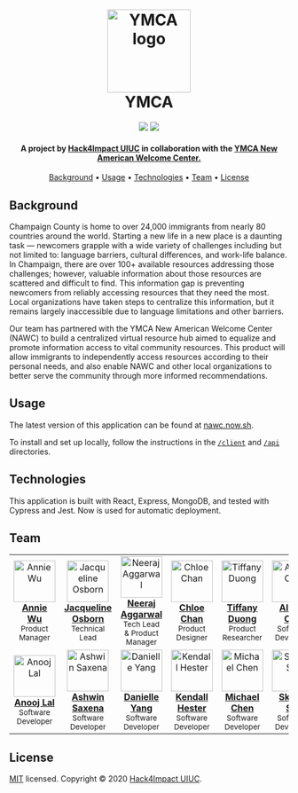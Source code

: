 <h1 align="center">
  <a href="https://universityymca.org/"><img src="https://hampton.gov/ImageRepository/Document?documentID=25468" alt="YMCA logo" width="150"></a>
  <br/>
    YMCA
  </br>
</h1>

<p align="center">
    <img src="https://img.shields.io/circleci/build/github/hack4impact-uiuc/ymca/master?style=flat-square">
    <img src="https://img.shields.io/badge/license-MIT-blue?style=flat-square">
</p>

<h4 align="center">A project by <a href="https://uiuc.hack4impact.org/" target="_blank">Hack4Impact UIUC</a> in collaboration with the <a href="https://universityymca.org" target="_blank">YMCA New American Welcome Center.</a></h4>

<p align="center">
  <a href="#background">Background</a> •
  <a href="#usage">Usage</a> •
  <a href="#technologies">Technologies</a> •
  <a href="#team">Team</a> •
  <a href="#license">License</a>
</p>

## Background

Champaign County is home to over 24,000 immigrants from nearly 80 countries around the world. Starting a new life in a new place is a daunting task — newcomers grapple with a wide variety of challenges including but not limited to: language barriers, cultural differences, and work-life balance. In Champaign, there are over 100+ available resources addressing those challenges; however, valuable information about those resources are scattered and difficult to find. This information gap is preventing newcomers from reliably accessing resources that they need the most. Local organizations have taken steps to centralize this information, but it remains largely inaccessible due to language limitations and other barriers.

Our team has partnered with the YMCA New American Welcome Center (NAWC) to build a centralized virtual resource hub aimed to equalize and promote information access to vital community resources. This product will allow immigrants to independently access resources according to their personal needs, and also enable NAWC and other local organizations to better serve the community through more informed recommendations.

## Usage

The latest version of this application can be found at [nawc.now.sh](https://nawc.now.sh/).

To install and set up locally, follow the instructions in the [`/client`](https://github.com/hack4impact-uiuc/ymca/tree/master/client) and [`/api`](https://github.com/hack4impact-uiuc/ymca/tree/master/api) directories.

## Technologies

This application is built with React, Express, MongoDB, and tested with Cypress and Jest. Now is used for automatic deployment.

## Team

<table align="center">
  <tr>
    <td align="center"><a href="https://www.linkedin.com/in/anniewu701/"><img src="https://user-images.githubusercontent.com/7104017/95050778-fcc16980-06a0-11eb-8f22-4de27638cb34.jpg" width="75px;" alt="Annie Wu"/><br /><b>Annie Wu</b></a><br /><sub>Product Manager</sub></td>
    <td align="center"><a href="https://jackieo5023.github.io/"><img src="https://jackieo5023.github.io/jacqueline.jpg" width="75px;" alt="Jacqueline Osborn"/><br /><b>Jacqueline Osborn</b></a><br /><sub>Technical Lead</sub></td>
    <td align="center"><a href="https://neerajaggarwal.com/"><img src="https://user-images.githubusercontent.com/7104017/77130449-430cef00-6a15-11ea-919a-3a3390cfc5c1.jpg" width="75px;" alt="Neeraj Aggarwal"/><br /><b>Neeraj Aggarwal</b></a><br /><sub>Tech Lead & Product Manager</sub></td>
    <td align="center"><a href="https://www.linkedin.com/in/chloegchan/"><img src="https://user-images.githubusercontent.com/7104017/95050749-f16e3e00-06a0-11eb-8831-7c6b56525de2.jpg" width="75px;" alt="Chloe Chan"/><br /><b>Chloe Chan</b></a><br /><sub>Product Designer</sub></td>
    <td align="center"><a href="https://www.linkedin.com/in/tiffanytnduong"><img src="https://user-images.githubusercontent.com/7104017/65932642-1cf68280-e3d4-11e9-9e51-4fe92d7bcd9b.jpg" width="75px;" alt="Tiffany Duong"/><br /><b>Tiffany Duong</b></a><br /><sub>Product Researcher</sub></td>
    <td align="center"><a href="https://www.linkedin.com/in/albertcao00/"><img src="https://user-images.githubusercontent.com/7104017/74300959-1d564100-4d17-11ea-9f60-b5946f6d76de.jpeg" width="75px;" alt="Albert Cao"/><br /><b>Albert Cao</b></a><br /><sub>Software Developer</sub></td>
  </tr>
  <tr>
    <td align="center"><a href="https://www.linkedin.com/in/anoojlal/"><img src="https://user-images.githubusercontent.com/7104017/74300659-0ebb5a00-4d16-11ea-8483-300082fadd07.jpeg" width="75px;" alt="Anooj Lal"/><br /><b>Anooj Lal</b></a><br /><sub>Software Developer</sub></td>
    <td align="center"><a href="https://www.linkedin.com/in/ashwinsax/"><img src="https://user-images.githubusercontent.com/7104017/74300684-24c91a80-4d16-11ea-9137-a87f341fabc0.jpg" width="75px;" alt="Ashwin Saxena"/><br /><b>Ashwin Saxena</b></a><br /><sub>Software Developer</sub></td>
    <td align="center"><a href="https://www.linkedin.com/in/danielle-yang-254308154/"><img src="https://user-images.githubusercontent.com/7104017/74301078-7b832400-4d17-11ea-9ab0-5dc84388b4bb.jpeg" width="75px;" alt="Danielle Yang"/><br /><b>Danielle Yang</b></a><br /><sub>Software Developer</sub></td>
    <td align="center"><a href="https://www.linkedin.com/in/kendall-hester-429591168/"><img src="https://user-images.githubusercontent.com/7104017/74300667-15e26800-4d16-11ea-8efc-213a7be0c858.jpeg" width="75px;" alt="Kendall Hester"/><br /><b>Kendall Hester</b></a><br /><sub>Software Developer</sub></td>
    <td align="center"><a href="https://www.linkedin.com/in/mc578/"><img src="https://user-images.githubusercontent.com/7104017/74301178-d7e64380-4d17-11ea-9cdf-9f434001e6b8.jpeg" width="75px;" alt="Michael Chen"/><br /><b>Michael Chen</b></a><br /><sub>Software Developer</sub></td>
    <td align="center"><a href="http://skylershi.com/"><img src="https://user-images.githubusercontent.com/7104017/95050655-cedc2500-06a0-11eb-966e-e92e10129fc6.jpg" width="75px;" alt="Skyler Shi"/><br /><b>Skyler Shi</b></a><br /><sub>Software Developer</sub></td>
  </tr>
</table>

## License

[MIT](https://github.com/hack4impact-uiuc/ymca/blob/master/LICENSE) licensed. Copyright © 2020 [Hack4Impact UIUC](https://github.com/hack4impact-uiuc).
